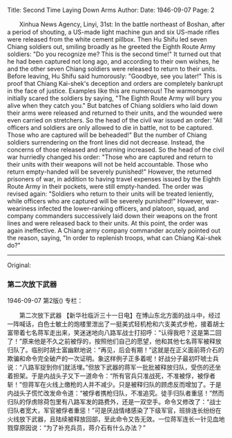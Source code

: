 Title: Second Time Laying Down Arms
Author:
Date: 1946-09-07
Page: 2

　　Xinhua News Agency, Linyi, 31st: In the battle northeast of Boshan, after a period of shouting, a US-made light machine gun and six US-made rifles were released from the white cement pillbox. Then Hu Shifu led seven Chiang soldiers out, smiling broadly as he greeted the Eighth Route Army soldiers: "Do you recognize me? This is the second time!" It turned out that he had been captured not long ago, and according to their own wishes, he and the other seven Chiang soldiers were released to return to their units. Before leaving, Hu Shifu said humorously: "Goodbye, see you later!" This is proof that Chiang Kai-shek's deception and orders are completely bankrupt in the face of justice. Examples like this are numerous! The warmongers initially scared the soldiers by saying, "The Eighth Route Army will bury you alive when they catch you." But batches of Chiang soldiers who laid down their arms were released and returned to their units, and the wounded were even carried on stretchers. So the head of the civil war issued an order: "All officers and soldiers are only allowed to die in battle, not to be captured. Those who are captured will be beheaded!" But the number of Chiang soldiers surrendering on the front lines did not decrease. Instead, the concerns of those released and returning increased. So the head of the civil war hurriedly changed his order: "Those who are captured and return to their units with their weapons will not be held accountable. Those who return empty-handed will be severely punished!" However, the returned prisoners of war, in addition to having travel expenses issued by the Eighth Route Army in their pockets, were still empty-handed. The order was revised again: "Soldiers who return to their units will be treated leniently, while officers who are captured will be severely punished!" However, war-weariness infected the lower-ranking officers, and platoon, squad, and company commanders successively laid down their weapons on the front lines and were released back to their units. At this point, the order was again ineffective. A Chiang army company commander acutely pointed out the reason, saying, "In order to replenish troops, what can Chiang Kai-shek do?"



<hr /> 

Original: 


### 第二次放下武器

1946-09-07
第2版()
专栏：

　　第二次放下武器
    【新华社临沂三十一日电】在博山东北方面的战斗中，经过一阵喊话，白色士敏土的炮楼里泄出了一挺美式轻机枪和六支美式步枪，接着胡士富带着七名蒋军走出来，笑迷迷地向八路军战士打招呼：“认得我吧？这是第二回了！”原来他是不久之前被俘的，按照他们自己的愿望，他和其他七名蒋军被释放归队了。临别时胡士富幽默地说：“再见，后会有期！”这就是在正义面前蒋介石的欺骗和命令完全破产的一次证明。象这样例子正多着呢！好战分子最初吓唬士兵说：“八路军捉到你们就活埋。”但放下武器的蒋军一批批被释放归队，受伤的还坐着担架。于是内战头子又下一道命令：“所有官兵只准战死，不准被俘，被俘者斩！”但蒋军在火线上缴枪的人并不减少。只是被释归队的顾虑反而增加了。于是内战头子慌忙改发命令道：“被俘者携枪归队，不准追究。徒手归队者重惩！”然而归队的俘虏除荷包里有八路军发的路费外，还是一双空手。命令又修改了：“战士归队者宽大，军官被俘者重惩！”可是厌战情绪感染了下级军官，班排连长纷纷在火线放下武器，且陆续被释放回部，至此命令又告无效。一位蒋军连长一针见血地戮穿原因说：“为了补充兵员，蒋介石有什么办法？”
